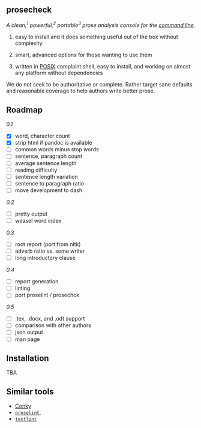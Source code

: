 ## prosecheck

*A clean,<sup>1</sup> powerful,<sup>2</sup> portable<sup>3</sup> prose
analysis console for the [command line][2].*

1. easy to install and it does something useful out of the box without
complexity

2. smart, advanced options for those wanting to use them

3. written in [POSIX][1] complaint shell, easy to install, and working on
almost any platform without dependencies

[1]: http://www.gnu.org/savannah-checkouts/gnu/autoconf/manual/autoconf-2.69/html_node/Portable-Shell.html#Portable-Shell
[2]: http://en.flossmanuals.net/command-line/index/

We do not seek to be authoritative or complete. Rather target sane defaults
and reasonable coverage to help authors write better prose.

## Roadmap

*0.1*
- [x] word, character count
- [x] strip html if pandoc is available
- [ ] common words minus stop words
- [ ] sentence, paragraph count
- [ ] average sentence length
- [ ] reading difficulty
- [ ] sentence length variation
- [ ] sentence to paragraph ratio
- [ ] move development to dash

*0.2*
- [ ] pretty output
- [ ] weasel word index

*0.3*
- [ ] root report (port from nltk)
- [ ] adverb ratio vs. some writer
- [ ] long introductory clause

*0.4*
- [ ] report generation
- [ ] linting
- [ ] port proselint / prosechck

*0.5*
- [ ] .tex, .docx, and .odt support
- [ ] comparison with other authors
- [ ] json output
- [ ] man page

## Installation

TBA

## Similar tools

- [Conky](https://github.com/brndnmtthws/conky)
- [`proselint`](https://github.com/amperser/proselint),
- [`textlint`](https://github.com/textlint/textlint)
